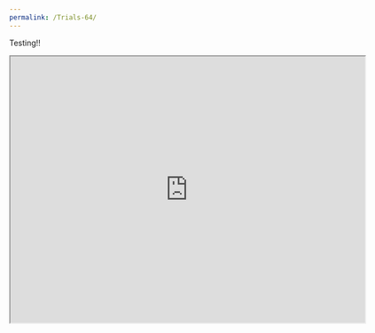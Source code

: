 ```yaml
---
permalink: /Trials-64/
---
```


Testing!!
<iframe src="https://banrescoding.github.io/Portfolio/Games/Trials64/" name="Trials 64" style="height:480px;width:640px;" border:none; overflow:hidden; title="Trials 64"></iframe>


